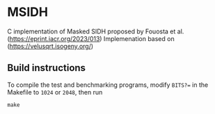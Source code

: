 # MSIDH
C implementation of Masked SIDH proposed by Fouosta et al. (https://eprint.iacr.org/2023/013)
Implemenation based on (https://velusqrt.isogeny.org/)

## Build instructions
To compile the test and benchmarking programs, modify `BITS?=` in the Makefile to `1024` or `2048`, then run
```
make
```
